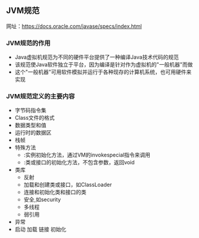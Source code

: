 ## JVM规范
网址：<https://docs.oracle.com/javase/specs/index.html>

### JVM规范的作用
* Java虚拟机规范为不同的硬件平台提供了一种编译Java技术代码的规范
* 该规范使Java软件独立于平台，因为编译是针对作为虚拟机的"一般机器"而做
* 这个"一般机器"可用软件模拟并运行于各种现存的计算机系统，也可用硬件来实现

### JVM规范定义的主要内容
* 字节码指令集
* Class文件的格式
* 数据类型和值
* 运行时的数据区
* 栈帧
* 特殊方法
    * <init> :实例初始化方法，通过VM的invokespecial指令来调用
    * <clinit> :类或接口的初始化方法，不包含参数，返回void
* 类库
    * 反射
    * 加载和创建类或接口，如ClassLoader
    * 连接和初始化类和接口的类
    * 安全,如security
    * 多线程
    * 弱引用
* 异常
* 启动 加载 链接 初始化
